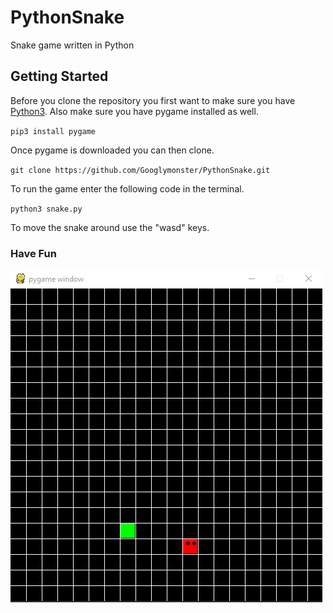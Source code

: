 # PythonSnake

Snake game written in Python

## Getting Started

Before you clone the repository you first want to make sure you have [Python3](https://www.python.org/downloads/). Also make sure you have pygame installed as well.

`pip3 install pygame`

Once pygame is downloaded you can then clone.

`git clone https://github.com/Googlymonster/PythonSnake.git`

To run the game enter the following code in the terminal.

`python3 snake.py`

To move the snake around use the "wasd" keys.

### Have Fun

![SnakeDemo](demo.gif)